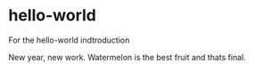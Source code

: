 # hello-world
For the hello-world indtroduction

New year, new work. Watermelon is the best fruit and thats final.
